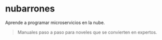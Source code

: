 # nubarrones

Aprende a programar microservicios en la nube.

> Manuales paso a paso para noveles que se convierten en expertos.

